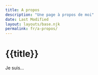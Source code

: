 ```yaml
---
title: A propos
description: "Une page à propos de moi"
date: Last Modified
layout: layouts/base.njk
permalink: fr/a-propos/
---
```

# {{title}}

Je suis...